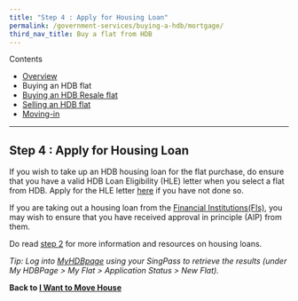 ```yaml
---
title: "Step 4 : Apply for Housing Loan"
permalink: /government-services/buying-a-hdb/mortgage/
third_nav_title: Buy a flat from HDB
---
```


Contents

- [Overview](/overview/v2/)
- Buying an HDB flat
- [Buying an HDB Resale flat](/government-services/buying-a-hdb-resale/overview/)
- [Selling an HDB flat](/government-services/selling-a-hdb/overview/)
- [Moving-in](/government-services/buying-a-hdb/move-in/)

---------------------------------------

## Step 4 : Apply for Housing Loan

If you wish to take up an HDB housing loan for the flat purchase, do ensure that you have a valid HDB Loan Eligibility (HLE) letter when you select a flat from HDB. Apply for the HLE letter <a href="https://services2.hdb.gov.sg/webapp/BP27AWHLEApplication/BP27SHome" target="_blank">here</a> if you have not done so.

If you are taking out a housing loan from the <a href="https://hdb.gov.sg/cs/infoweb/residential/financing-a-flat-purchase/housing-loan-from-banks" target="_blank">Financial Institutions(FIs)</a>, you may wish to ensure that you have received approval in principle (AIP) from them.

Do read <a href="/government-services/buying-a-hdb/finances/">step 2</a> for more information and resources on housing loans.

*Tip: Log into <a href="http://www.hdb.gov.sg/MyHDBPage" target="_blank">MyHDBpage</a> using your SingPass to retrieve the results (under My HDBPage > My Flat > Application Status > New Flat).*

**Back to [I Want to Move House](/government-services/move-house/overview/)**
